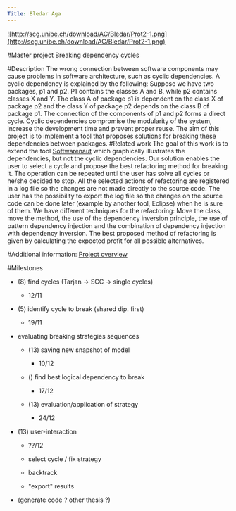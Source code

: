 ```yaml
---
Title: Bledar Aga
---
```


![http://scg.unibe.ch/download/AC/Bledar/Prot2-1.png](http://scg.unibe.ch/download/AC/Bledar/Prot2-1.png)

#Master project
Breaking dependency cycles   

                 

   
#Description
The wrong connection between software components may cause problems in software architecture, such as cyclic dependencies. A cyclic dependency is explained by the following: Suppose we have two packages, p1 and p2. P1 contains the classes A and B, while p2 contains classes X and Y. The class A of package p1 is dependent on the class X of package p2 and the class Y of package p2 depends on the class B of package p1. The connection of the components of p1 and p2 forms a direct cycle.
Cyclic dependencies compromise the modularity of the system, increase the development time and prevent proper reuse. 
The aim of this project is to implement a tool that proposes solutions for breaking these dependencies between packages.
#Related work
The goal of this work is to extend the tool [Softwarenaut](http://scg.unibe.ch/softwarenaut) which graphically illustrates the dependencies, but not the cyclic dependencies. Our solution enables the user to select a cycle and propose the best refactoring method for breaking it. The operation can be repeated until the user has solve all cycles or he/she decided to stop. All the selected actions of refactoring are registered in a log file so the changes are not made directly to the source code. The user has the possibility to export the log file so the changes on the source code can be done later (example by another tool, Eclipse) when he is sure of them. 
We have different techniques for the refactoring: Move the class, move the method, the use of the dependency inversion principle, the use of pattern dependency injection and the combination of dependency injection with dependency inversion. The best proposed method of refactoring is given by calculating the expected profit for all possible alternatives.

#Additional information: 
 [Project overview  ](http://scg.unibe.ch/download/AC/Bledar/MasterThesisFirstPresentation.pdf)

#Milestones

-  (8) find cycles (Tarjan -> SCC -> single cycles) 
	-  12/11

-  (5) identify cycle to break (shared dip. first)
	-  19/11

-  evaluating breaking strategies sequences 
	-  (13) saving new snapshot of model
		-  10/12

	-  () find best logical dependency to break
		-  17/12

	-  (13) evaluation/application of strategy 
		-  24/12




-  (13) user-interaction 
	-  ??/12

	-  select cycle / fix strategy
	-  backtrack 
	-  "export" results

-  (generate code ? other thesis ?) 
